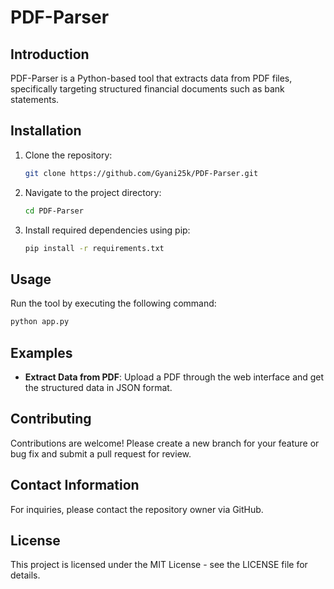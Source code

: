 # PDF-Parser

## Introduction
PDF-Parser is a Python-based tool that extracts data from PDF files, specifically targeting structured financial documents such as bank statements.

## Installation
1. Clone the repository:
   ```sh
   git clone https://github.com/Gyani25k/PDF-Parser.git
   ```
2. Navigate to the project directory:
   ```sh
   cd PDF-Parser
   ```
3. Install required dependencies using pip:
   ```sh
   pip install -r requirements.txt
   ```

## Usage
Run the tool by executing the following command:
```sh
python app.py
```

## Examples
- **Extract Data from PDF**:
  Upload a PDF through the web interface and get the structured data in JSON format.

## Contributing
Contributions are welcome! Please create a new branch for your feature or bug fix and submit a pull request for review.

## Contact Information
For inquiries, please contact the repository owner via GitHub.

## License
This project is licensed under the MIT License - see the LICENSE file for details.